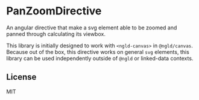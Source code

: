 # PanZoomDirective

An angular directive that make a svg element able to be zoomed and panned
through calculating its viewbox.

This library is initially designed to work with `<ngld-canvas>` in
`@ngld/canvas`.
Because out of the box, this directive works on general `svg` elements, this
library can be used independently outside of `@ngld` or linked-data contexts.

## License

MIT
